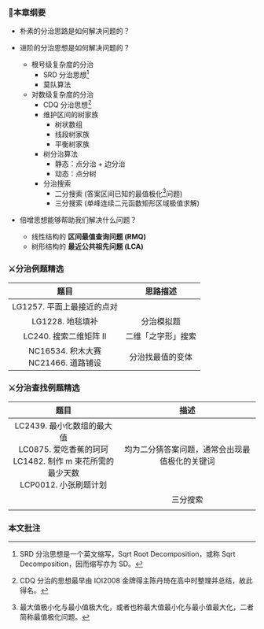 ### 📘本章纲要

- 朴素的分治思路是如何解决问题的？
- 进阶的分治思想是如何解决问题的？

  - 根号级复杂度的分治
    - SRD 分治思想[^SRD]
    - 莫队算法
  - 对数级复杂度的分治
    - CDQ 分治思想[^CDQ]
    - 维护区间的树家族
      - 树状数组
      - 线段树家族
      - 平衡树家族
    - 树分治算法
      - 静态：点分治 + 边分治
      - 动态：点分树
    - 分治搜索
      - 二分搜索 (答案区间已知的最值极化[^最值极化]问题)
      - 三分搜索 (单峰连续二元函数矩形区域极值求解)


- 倍增思想能够帮助我们解决什么问题？
  - 线性结构的 **区间最值查询问题 (RMQ)**
  - 树形结构的 **最近公共祖先问题 (LCA)**



### ⚔️分治例题精选

|                     题目                     |      思路描述      |
| :------------------------------------------: | :----------------: |
|          LG1257. 平面上最接近的点对          |                    |
|               LG1228. 地毯填补               |     分治模拟题     |
|            LC240. 搜索二维矩阵 II            | 二维「之字形」搜索 |
| NC16534. 积木大赛<br/>NC21466. 道路铺设<br/> |  分治找最值的变体  |



### ⚔️分治查找例题精选

|                             题目                             |                      描述                      |
| :----------------------------------------------------------: | :--------------------------------------------: |
| LC2439. 最小化数组的最大值<br/>LC0875. 爱吃香蕉的珂珂<br/>LC1482. 制作 m 束花所需的最少天数<br/>LCP0012. 小张刷题计划<br/> | 均为二分猜答案问题，通常会出现最值极化的关键词 |
|                                                              |                    三分搜索                    |
|                                                              |                                                |



### 本文批注

[^SRD]: SRD 分治思想是一个英文缩写，Sqrt Root Decomposition，或称 Sqrt Decomposition，因而缩写亦为 SD。
[^CDQ]: CDQ 分治的思想最早由 IOI2008 金牌得主陈丹琦在高中时整理并总结，故此得名。
[^最值极化]: 最大值极小化与最小值极大化，或者也称最大值最小化与最小值最大化，二者简称最值极化问题。